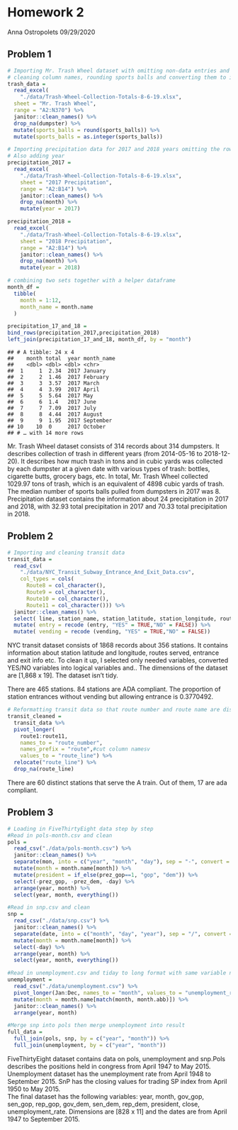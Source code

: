 Homework 2
================
Anna Ostropolets
09/29/2020

## Problem 1

``` r
# Importing Mr. Trash Wheel dataset with omitting non-data entries and rows without dumpster-specific data, 
# cleaning column names, rounding sports balls and converting them to integers.
trash_data = 
  read_excel(
    "./data/Trash-Wheel-Collection-Totals-8-6-19.xlsx", 
  sheet = "Mr. Trash Wheel",
  range = "A2:N370") %>% 
  janitor::clean_names() %>% 
  drop_na(dumpster) %>% 
  mutate(sports_balls = round(sports_balls)) %>% 
  mutate(sports_balls = as.integer(sports_balls))
```

``` r
# Importing precipitation data for 2017 and 2018 years omitting the rows without precipitation data. 
# Also adding year
precipitation_2017 =
  read_excel(
    "./data/Trash-Wheel-Collection-Totals-8-6-19.xlsx", 
    sheet = "2017 Precipitation", 
    range = "A2:B14") %>% 
    janitor::clean_names() %>% 
    drop_na(month) %>% 
    mutate(year = 2017) 

precipitation_2018 =
  read_excel(
    "./data/Trash-Wheel-Collection-Totals-8-6-19.xlsx", 
    sheet = "2018 Precipitation", 
    range = "A2:B14") %>% 
    janitor::clean_names() %>% 
    drop_na(month) %>% 
    mutate(year = 2018)

# combining two sets together with a helper dataframe
month_df = 
  tibble(
    month = 1:12,
    month_name = month.name
  )

precipitation_17_and_18 =
bind_rows(precipitation_2017,precipitation_2018)
left_join(precipitation_17_and_18, month_df, by = "month")
```

    ## # A tibble: 24 x 4
    ##    month total  year month_name
    ##    <dbl> <dbl> <dbl> <chr>     
    ##  1     1  2.34  2017 January   
    ##  2     2  1.46  2017 February  
    ##  3     3  3.57  2017 March     
    ##  4     4  3.99  2017 April     
    ##  5     5  5.64  2017 May       
    ##  6     6  1.4   2017 June      
    ##  7     7  7.09  2017 July      
    ##  8     8  4.44  2017 August    
    ##  9     9  1.95  2017 September 
    ## 10    10  0     2017 October   
    ## # … with 14 more rows

Mr. Trash Wheel dataset consists of 314 records about 314 dumpsters. It
describes collection of trash in different years (from 2014-05-16 to
2018-12-20). It describes how much trash in tons and in cubic yards was
collected by each dumpster at a given date with various types of trash:
bottles, cigarette butts, grocery bags, etc. In total, Mr. Trash Wheel
collected 1029.97 tons of trash, which is an equivalent of 4898 cubic
yards of trash. The median number of sports balls pulled from dumpsters
in 2017 was 8. Precipitation dataset contains the information about 24
precipitation in 2017 and 2018, with 32.93 total precipitation in 2017
and 70.33 total precipitation in 2018.

## Problem 2

``` r
# Importing and cleaning transit data
transit_data = 
  read_csv(
    "./data/NYC_Transit_Subway_Entrance_And_Exit_Data.csv",
    col_types = cols(
      Route8 = col_character(),
      Route9 = col_character(),
      Route10 = col_character(),
      Route11 = col_character())) %>% 
  janitor::clean_names() %>% 
  select( line, station_name, station_latitude, station_longitude, route1:route11, entrance_type ,entry, vending, ada) %>% 
  mutate( entry = recode (entry, "YES" = TRUE,"NO" = FALSE)) %>%
  mutate( vending = recode (vending, "YES" = TRUE,"NO" = FALSE))
```

NYC transit dataset consists of 1868 records about 356 stations. It
contains information about station latitude and longitude, routes
served, entrance and exit info etc. To clean it up, I selected only
needed variables, converted YES/NO variables into logical variables
and.. The dimensions of the dataset are \[1,868 x 19\]. The dataset
isn’t tidy.

There are 465 stations. 84 stations are ADA compliant. The proportion of
station entrances without vending but allowing entrance is 0.3770492.

``` r
# Reformatting transit data so that route number and route name are distinct variables.
transit_cleaned =
  transit_data %>% 
  pivot_longer(
    route1:route11,
    names_to = "route_number",
    names_prefix = "route",#cut column namesv
    values_to = "route_line") %>% 
  relocate("route_line") %>% 
  drop_na(route_line)
```

There are 60 distinct stations that serve the A train. Out of them, 17
are ada compliant.

## Problem 3

``` r
# Loading in FiveThirtyEight data step by step
#Read in pols-month.csv and clean
pols = 
  read_csv("./data/pols-month.csv") %>% 
  janitor::clean_names() %>% 
  separate(mon, into = c("year", "month", "day"), sep = "-", convert = TRUE) %>% 
  mutate(month = month.name[month]) %>% 
  mutate(president = if_else(prez_gop==1, "gop", "dem")) %>% 
  select(-prez_gop, -prez_dem, -day) %>% 
  arrange(year, month) %>% 
  select(year, month, everything())
```

``` r
#Read in snp.csv and clean
snp = 
  read_csv("./data/snp.csv") %>% 
  janitor::clean_names() %>% 
  separate(date, into = c("month", "day", "year"), sep = "/", convert = TRUE) %>% 
  mutate(month = month.name[month]) %>% 
  select(-day) %>% 
  arrange(year, month) %>% 
  select(year, month, everything())
```

``` r
#Read in unemployment.csv and tiday to long format with same variable names/formats
unemployment = 
  read_csv("./data/unemployment.csv") %>% 
  pivot_longer(Jan:Dec, names_to = "month", values_to = "unemployment_rate") %>% 
  mutate(month = month.name[match(month, month.abb)]) %>% 
  janitor::clean_names() %>% 
  arrange(year, month)
```

``` r
#Merge snp into pols then merge unemployment into result
full_data = 
  full_join(pols, snp, by = c("year", "month")) %>% 
  full_join(unemployment, by = c("year", "month"))
```

FiveThirtyEight dataset contains data on pols, unemployment and snp.Pols
describes the positions held in congress from April 1947 to May 2015.
Unemployment dataset has the unemployment rate from April 1948 to
September 2015. SnP has the closing values for trading SP index from
April 1950 to May 2015.  
The final dataset has the following variables: year, month, gov\_gop,
sen\_gop, rep\_gop, gov\_dem, sen\_dem, rep\_dem, president, close,
unemployment\_rate. Dimensions are \[828 x 11\] and the dates are from
April 1947 to September 2015.
